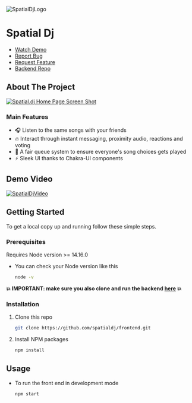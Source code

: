 <!--
THIS README TEMPLATE WAS ADAPTED FROM https://github.com/othneildrew/Best-README-Template
-->

<!-- PROJECT LOGO -->
<!--
<br />
<p align="center">
  <a href="https://github.com/spatialdj">
    <img src="https://avatars.githubusercontent.com/u/83042272" alt="Logo" width="80" height="80">
  </a>

  <h3 align="center">Spatial.dj Front end</h3>

  <p align="center">
    Front end for Spatial.dj, a web app that allows you to listen to music with your friends.
    <br />
    <br />
    <a href="http://spatial.francochen.com/">View Demo</a>
    ·
    <a href="https://github.com/spatialdj/frontend/issues">Report Bug</a>
    ·
    <a href="https://github.com/spatialdj/frontend/issues">Request Feature</a>
    .
    <a href="https://github.com/spatialdj/backend">Backend Repo</a>
  </p>
</p>
-->

![SpatialDjLogo](https://avatars.githubusercontent.com/u/83042272)
# Spatial Dj
- [Watch Demo](https://www.youtube.com/watch?v=qpOGIA4jPNw)
- [Report Bug](https://github.com/reeedis/backend/issues)
- [Request Feature](https://github.com/reeedis/backend/issues)
- [Backend Repo](https://github.com/reeedis/backend)

<!-- ABOUT THE PROJECT -->
## About The Project

[![Spatial.dj Home Page Screen Shot][product-screenshot]](http://spatial.francochen.com/)


### Main Features

* 🎧 Listen to the same songs with your friends
* 🔥 Interact through instant messaging, proximity audio, reactions and voting
* 💬 A fair queue system to ensure everyone's song choices gets played
* ⚡ Sleek UI thanks to Chakra-UI components

## Demo Video
[![SpatialDjVideo](https://img.youtube.com/vi/qpOGIA4jPNw/0.jpg)](https://www.youtube.com/watch?v=qpOGIA4jPNw)


<!-- GETTING STARTED -->
## Getting Started

To get a local copy up and running follow these simple steps.

### Prerequisites

Requires Node version >= 14.16.0
* You can check your Node version like this
  ```sh
  node -v
  ```

**💥 IMPORTANT: make sure you also clone and run the backend [here](https://github.com/spatialdj/backend) 💥**

### Installation

1. Clone this repo
   ```sh
   git clone https://github.com/spatialdj/frontend.git
   ```
2. Install NPM packages
   ```sh
   npm install
   ```

<!-- USAGE EXAMPLES -->
## Usage

* To run the front end in development mode
  ```sh
  npm start
  ```

[product-screenshot]: https://i.imgur.com/0GdOVn7.png
